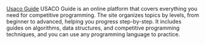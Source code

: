 [Usaco Guide](https://usaco.guide/)
USACO Guide is  an online platform that covers everything you need for competitive programming. The site organizes topics by levels, from beginner to advanced, helping you progress step-by-step. It includes guides on algorithms, data structures, and competitive programming techniques, and you can use any programming language to practice. 
